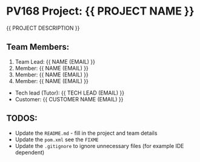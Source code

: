 # PV168 Project: {{ PROJECT NAME }}

{{ PROJECT DESCRIPTION }}

## Team Members:

1. Team Lead:  {{ NAME (EMAIL) }}
2. Member: {{ NAME (EMAIL) }}
3. Member: {{ NAME (EMAIL) }}
4. Member: {{ NAME (EMAIL) }}

- Tech lead (Tutor): {{ TECH LEAD (EMAIL) }}
- Customer: {{ CUSTOMER NAME (EMAIL) }}


## TODOS:

- Update the `README.md` - fill in the project and team details
- Update the `pom.xml` see the `FIXME`
- Update the `.gitignore` to ignore unnecessary files (for example IDE dependent)
